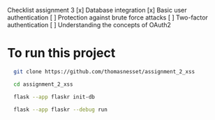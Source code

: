 Checklist assignment 3
[x] Database integration
[x] Basic user authentication
[ ] Protection against brute force attacks
[ ] Two-factor authentication
[ ] Understanding the concepts of OAuth2

# To run this project

```bash
  git clone https://github.com/thomasnesset/assignment_2_xss
```
```bash
  cd assignment_2_xss
```
```bash
  flask --app flaskr init-db
```
```bash
  flask --app flaskr --debug run
```

